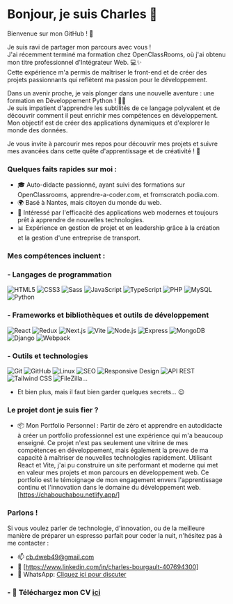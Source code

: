 # Bonjour, je suis Charles 👋

Bienvenue sur mon GitHub ! 🚀

Je suis ravi de partager mon parcours avec vous !<br>
J'ai récemment terminé ma formation chez OpenClassRooms, où j'ai obtenu mon titre professionnel d'Intégrateur Web. 💻✨<br>
Cette expérience m'a permis de maîtriser le front-end et de créer des projets passionnants qui reflètent ma passion pour le développement.

Dans un avenir proche, je vais plonger dans une nouvelle aventure : une formation en Développement Python ! 🐍💡<br>
Je suis impatient d'apprendre les subtilités de ce langage polyvalent et de découvrir comment il peut enrichir mes compétences en développement.<br>
Mon objectif est de créer des applications dynamiques et d'explorer le monde des données.

Je vous invite à parcourir mes repos pour découvrir mes projets et suivre mes avancées dans cette quête d'apprentissage et de créativité ! 🎉

### Quelques faits rapides sur moi :
- 🎓 Auto-didacte passionné, ayant suivi des formations sur OpenClassrooms, apprendre-a-coder.com, et fromscratch.podia.com.
- 🌍 Basé à Nantes, mais citoyen du monde du web.
- 🧠 Intéressé par l'efficacité des applications web modernes et toujours prêt à apprendre de nouvelles technologies.
- 📊 Expérience en gestion de projet et en leadership grâce à la création et la gestion d'une entreprise de transport.

### Mes compétences incluent :

### - Langages de programmation
![HTML5](https://img.shields.io/badge/html5-%23E34F26.svg?style=for-the-badge&logo=html5&logoColor=white)
![CSS3](https://img.shields.io/badge/css3-%231572B6.svg?style=for-the-badge&logo=css3&logoColor=white)
![Sass](https://img.shields.io/badge/Sass-hotpink.svg?style=for-the-badge&logo=sass&logoColor=white)
![JavaScript](https://img.shields.io/badge/javascript-%23EDD718.svg?style=for-the-badge&logo=javascript&logoColor=black)
![TypeScript](https://img.shields.io/badge/TypeScript-%233178C6.svg?style=for-the-badge&logo=typescript&logoColor=white)
![PHP](https://img.shields.io/badge/php-%23777BB4.svg?style=for-the-badge&logo=php&logoColor=white)
![MySQL](https://img.shields.io/badge/MySQL-%234479A1.svg?style=for-the-badge&logo=mysql&logoColor=white)
![Python](https://img.shields.io/badge/python-%233776AB.svg?style=for-the-badge&logo=python&logoColor=white)

### - Frameworks et bibliothèques et outils de développement
![React](https://img.shields.io/badge/react-%2320232a.svg?style=for-the-badge&logo=react&logoColor=%2361DAFB)
![Redux](https://img.shields.io/badge/Redux-%23764ABC.svg?style=for-the-badge&logo=redux&logoColor=white)
![Next.js](https://img.shields.io/badge/next.js-%23000000.svg?style=for-the-badge&logo=nextdotjs&logoColor=white)
![Vite](https://img.shields.io/badge/Vite-%23646CFF.svg?style=for-the-badge&logo=vite&logoColor=white)
![Node.js](https://img.shields.io/badge/node.js-%23339933.svg?style=for-the-badge&logo=nodedotjs&logoColor=white)
![Express](https://img.shields.io/badge/express-%23404d59.svg?style=for-the-badge&logo=express&logoColor=%2361DAFB)
![MongoDB](https://img.shields.io/badge/MongoDB-%234ea94b.svg?style=for-the-badge&logo=mongodb&logoColor=white)
![Django](https://img.shields.io/badge/django-%23092E20.svg?style=for-the-badge&logo=django&logoColor=white)
![Webpack](https://img.shields.io/badge/Webpack-%238DD6F9.svg?style=for-the-badge&logo=webpack&logoColor=black)

### - Outils et technologies
![Git](https://img.shields.io/badge/Git-%23F05032.svg?style=for-the-badge&logo=git&logoColor=white)
![GitHub](https://img.shields.io/badge/github-%23121011.svg?style=for-the-badge&logo=github&logoColor=white)
![Linux](https://img.shields.io/badge/Linux-%23FCC624.svg?style=for-the-badge&logo=linux&logoColor=black)
![SEO](https://img.shields.io/badge/SEO-%23E34F26.svg?style=for-the-badge&logo=seo&logoColor=white)
![Responsive Design](https://img.shields.io/badge/Responsive%20Design-%23F05032.svg?style=for-the-badge&logo=responsive&logoColor=white)
![API REST](https://img.shields.io/badge/API-REST-orange.svg?style=for-the-badge&logo=api&logoColor=white)
![Tailwind CSS](https://img.shields.io/badge/Tailwind_CSS-06B6D4.svg?style=for-the-badge&logo=tailwind-css&logoColor=white)
![FileZilla](https://img.shields.io/badge/FileZilla-%23BF0000.svg?style=for-the-badge&logo=filezilla&logoColor=white)...

- Et bien plus, mais il faut bien garder quelques secrets... 😉

### Le projet dont je suis fier ?
- 📦 Mon Portfolio Personnel : Partir de zéro et apprendre en autodidacte à créer un portfolio professionnel est une expérience qui m'a beaucoup enseigné. Ce projet n'est pas seulement une vitrine de mes compétences en développement, mais également la preuve de ma capacité à maîtriser de nouvelles technologies rapidement. Utilisant React et Vite, j'ai pu construire un site performant et moderne qui met en valeur mes projets et mon parcours en développement web. Ce portfolio est le témoignage de mon engagement envers l'apprentissage continu et l'innovation dans le domaine du développement web. [https://chabouchabou.netlify.app/]

### Parlons !
Si vous voulez parler de technologie, d'innovation, ou de la meilleure manière de préparer un espresso parfait pour coder la nuit, n'hésitez pas à me contacter :
- 📫 [cb.dweb49@gmail.com](mailto:cb.dweb49@gmail.com)
- 🔗 [https://www.linkedin.com/in/charles-bourgault-407694300]
- 📱 WhatsApp: [Cliquez ici pour discuter](https://wa.me/33642663300)

### - 📄 Téléchargez mon CV [ici](CV_Charles_BOURGAULT.pdf)
